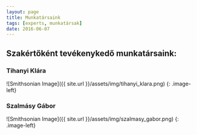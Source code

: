 ```yaml
---
layout: page
title: Munkatársaink
tags: [experts, munkatársak]
date: 2016-06-07
---
```


## Szakértőként tevékenykedő munkatársaink:

### Tihanyi Klára

![Smithsonian Image]({{ site.url }}/assets/img/tihanyi_klara.png)
{: .image-left}

### Szalmásy Gábor

![Smithsonian Image]({{ site.url }}/assets/img/szalmasy_gabor.png)
{: .image-left}
